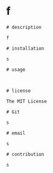 # f

    # description
    
    f
    
    # installation
    
    s
    
    # usage
    
    
    
    # license
    
    The MIT License
    
    # Git
    
    s
    
    # email
    
    s
    
    # contribution
    
    s